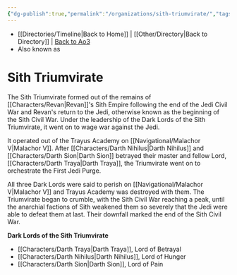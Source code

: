 ```yaml
---
{"dg-publish":true,"permalink":"/organizations/sith-triumvirate/","tags":["faction"]}
---
```


- [[Directories/Timeline\|Back to Home]] | [[Other/Directory\|Back to Directory]] | [Back to Ao3](https://archiveofourown.org/works/19334440/chapters/45992584)
- Also known as

# Sith Triumvirate
The Sith Triumvirate formed out of the remains of [[Characters/Revan\|Revan]]'s Sith Empire following the end of the Jedi Civil War and Revan's return to the Jedi, otherwise known as the beginning of the Sith Civil War. Under the leadership of the Dark Lords of the Sith Triumvirate, it went on to wage war against the Jedi.

It operated out of the Trayus Academy on [[Navigational/Malachor V\|Malachor V]]. After [[Characters/Darth Nihilus\|Darth Nihilus]] and [[Characters/Darth Sion\|Darth Sion]] betrayed their master and fellow Lord, [[Characters/Darth Traya\|Darth Traya]], the Triumvirate went on to orchestrate the First Jedi Purge.

All three Dark Lords were said to perish on [[Navigational/Malachor V\|Malachor V]] and Trayus Academy was destroyed with them. The Triumvirate began to crumble, with the Sith Civil War reaching a peak, until the anarchial factions of Sith weakened them so severely that the Jedi were able to defeat them at last. Their downfall marked the end of the Sith Civil War. 

**Dark Lords of the Sith Triumvirate**
- [[Characters/Darth Traya\|Darth Traya]], Lord of Betrayal
- [[Characters/Darth Nihilus\|Darth Nihilus]], Lord of Hunger
- [[Characters/Darth Sion\|Darth Sion]], Lord of Pain
